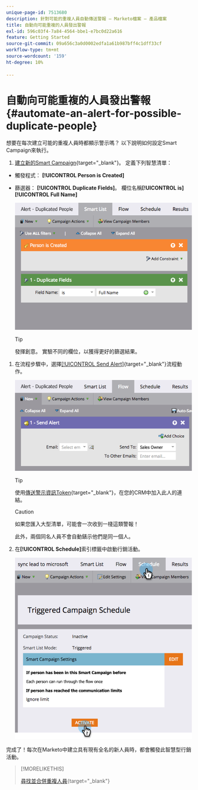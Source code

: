 ```yaml
---
unique-page-id: 7513680
description: 針對可能的重複人員自動傳送警報 — Marketo檔案 — 產品檔案
title: 自動向可能重複的人員發出警報
exl-id: 596c03f4-7a84-4564-bbe1-e7bc0d22a616
feature: Getting Started
source-git-commit: 09a656c3a0d0002edfa1a61b987bff4c1dff33cf
workflow-type: tm+mt
source-wordcount: '159'
ht-degree: 10%

---
```


# 自動向可能重複的人員發出警報 {#automate-an-alert-for-possible-duplicate-people}

想要在每次建立可能的重複人員時都顯示警示嗎？ 以下說明如何設定Smart Campaign來執行。

1. [建立新的Smart Campaign](/help/marketo/product-docs/core-marketo-concepts/smart-campaigns/creating-a-smart-campaign/create-a-new-smart-campaign.md){target="_blank"}。 定義下列智慧清單：

* 觸發程式： **[!UICONTROL Person is Created]**
* 篩選器： **[!UICONTROL Duplicate Fields]**。 欄位名稱&#x200B;**[!UICONTROL is][!UICONTROL Full Name]**

  ![](assets/automate-an-alert-1.png)

  >[!TIP]
  >
  >發揮創意。 實驗不同的欄位，以獲得更好的篩選結果。

1. 在流程步驟中，選擇[[!UICONTROL Send Alert]](/help/marketo/product-docs/core-marketo-concepts/smart-campaigns/flow-actions/send-alert.md){target="_blank"}流程動作。

   ![](assets/automate-an-alert-2.png)

   >[!TIP]
   >
   >使用[傳送警示資訊Token](/help/marketo/product-docs/email-marketing/general/using-tokens/use-the-send-alert-info-token.md){target="_blank"}，在您的CRM中加入此人的連結。

   >[!CAUTION]
   >
   >如果您匯入大型清單，可能會一次收到一棧這類警報！
   >
   >此外，兩個同名人員不會自動錶示他們是同一個人。

1. 在&#x200B;**[!UICONTROL Schedule]**&#x200B;索引標籤中啟動行銷活動。

   ![](assets/automate-an-alert-3.png)

完成了！每次在Marketo中建立具有現有全名的新人員時，都會觸發此智慧型行銷活動。

>[!MORELIKETHIS]
>
>[尋找並合併重複人員](/help/marketo/product-docs/core-marketo-concepts/smart-lists-and-static-lists/managing-people-in-smart-lists/find-and-merge-duplicate-people.md){target="_blank"}
